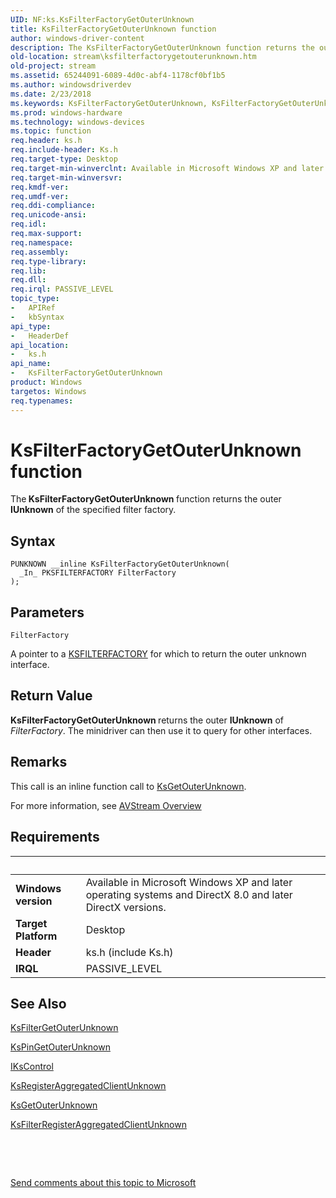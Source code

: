 ```yaml
---
UID: NF:ks.KsFilterFactoryGetOuterUnknown
title: KsFilterFactoryGetOuterUnknown function
author: windows-driver-content
description: The KsFilterFactoryGetOuterUnknown function returns the outer IUnknown of the specified filter factory.
old-location: stream\ksfilterfactorygetouterunknown.htm
old-project: stream
ms.assetid: 65244091-6089-4d0c-abf4-1178cf0bf1b5
ms.author: windowsdriverdev
ms.date: 2/23/2018
ms.keywords: KsFilterFactoryGetOuterUnknown, KsFilterFactoryGetOuterUnknown function [Streaming Media Devices], avfunc_4a154d39-a344-4f58-8abe-cbf2a0926271.xml, ks/KsFilterFactoryGetOuterUnknown, stream.ksfilterfactorygetouterunknown
ms.prod: windows-hardware
ms.technology: windows-devices
ms.topic: function
req.header: ks.h
req.include-header: Ks.h
req.target-type: Desktop
req.target-min-winverclnt: Available in Microsoft Windows XP and later operating systems and DirectX 8.0 and later DirectX versions.
req.target-min-winversvr: 
req.kmdf-ver: 
req.umdf-ver: 
req.ddi-compliance: 
req.unicode-ansi: 
req.idl: 
req.max-support: 
req.namespace: 
req.assembly: 
req.type-library: 
req.lib: 
req.dll: 
req.irql: PASSIVE_LEVEL
topic_type:
-	APIRef
-	kbSyntax
api_type:
-	HeaderDef
api_location:
-	ks.h
api_name:
-	KsFilterFactoryGetOuterUnknown
product: Windows
targetos: Windows
req.typenames: 
---
```



# KsFilterFactoryGetOuterUnknown function
The<b> KsFilterFactoryGetOuterUnknown </b>function returns the outer <b>IUnknown</b> of the specified filter factory.

## Syntax

````
PUNKNOWN __inline KsFilterFactoryGetOuterUnknown(
  _In_ PKSFILTERFACTORY FilterFactory
);
````

## Parameters

`FilterFactory`

A pointer to a <a href="..\ks\ns-ks-_ksfilterfactory.md">KSFILTERFACTORY</a> for which to return the outer unknown interface.


## Return Value

<b>KsFilterFactoryGetOuterUnknown </b>returns the outer <b>IUnknown</b> of <i>FilterFactory</i>. The minidriver can then use it to query for other interfaces.

## Remarks

This call is an inline function call to <a href="..\ks\nf-ks-ksgetouterunknown.md">KsGetOuterUnknown</a>.

For more information, see <a href="https://msdn.microsoft.com/305039fe-0a00-4f3e-ae1a-61c50a2f2fb3">AVStream Overview</a>

## Requirements
| &nbsp; | &nbsp; |
| ---- |:---- |
| **Windows version** | Available in Microsoft Windows XP and later operating systems and DirectX 8.0 and later DirectX versions.  |
| **Target Platform** | Desktop |
| **Header** | ks.h (include Ks.h) |
| **IRQL** | PASSIVE_LEVEL |

## See Also

<a href="..\ks\nf-ks-ksfiltergetouterunknown.md">KsFilterGetOuterUnknown</a>



<a href="..\ks\nf-ks-kspingetouterunknown.md">KsPinGetOuterUnknown</a>



<a href="..\ksproxy\nn-ksproxy-ikscontrol.md">IKsControl</a>



<a href="..\ks\nf-ks-ksregisteraggregatedclientunknown.md">KsRegisterAggregatedClientUnknown</a>



<a href="..\ks\nf-ks-ksgetouterunknown.md">KsGetOuterUnknown</a>



<a href="..\ks\nf-ks-ksfilterregisteraggregatedclientunknown.md">KsFilterRegisterAggregatedClientUnknown</a>



 

 

<a href="mailto:wsddocfb@microsoft.com?subject=Documentation%20feedback [stream\stream]:%20KsFilterFactoryGetOuterUnknown function%20 RELEASE:%20(2/23/2018)&amp;body=%0A%0APRIVACY STATEMENT%0A%0AWe use your feedback to improve the documentation. We don't use your email address for any other purpose, and we'll remove your email address from our system after the issue that you're reporting is fixed. While we're working to fix this issue, we might send you an email message to ask for more info. Later, we might also send you an email message to let you know that we've addressed your feedback.%0A%0AFor more info about Microsoft's privacy policy, see http://privacy.microsoft.com/en-us/default.aspx." title="Send comments about this topic to Microsoft">Send comments about this topic to Microsoft</a>